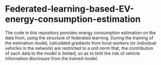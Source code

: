 # Federated-learning-based-EV-energy-consumption-estimation

The code in this repository provides energy consumption estimation on the data from, using the structure of federated learning.
During the training of the estimation model, calculated gradients from local workers (or individual vehicles in the network) are restricted to a unit norm that, the contribution of each data to the model is limited, so as to limit the risk of vehicle information disclosure from the trained model.
